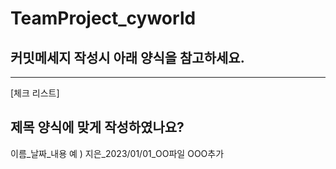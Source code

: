 # TeamProject_cyworld
## 커밋메세지 작성시 아래 양식을 참고하세요.

-----------------------
 [체크 리스트]
 
 제목 양식에 맞게 작성하였나요?
-----------------------

이름_날짜_내용
예 ) 지은_2023/01/01_OO파일 OOO추가
